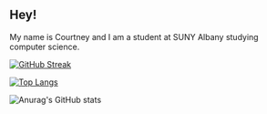 ﻿## Hey!
 
 My name is Courtney and I am a student at SUNY Albany studying computer science.

[![GitHub Streak](http://github-readme-streak-stats.herokuapp.com?user=courtneyng&theme=maroongold&border_radius=10)](https://git.io/streak-stats)

[![Top Langs](https://github-readme-stats.vercel.app/api/top-langs/?username=courtneyng&theme=maroongold&border_radius=10)](https://github.com/anuraghazra/github-readme-stats)

![Anurag's GitHub stats](https://github-readme-stats.vercel.app/api?username=courtneyng&show_icons=true&theme=maroongold)
